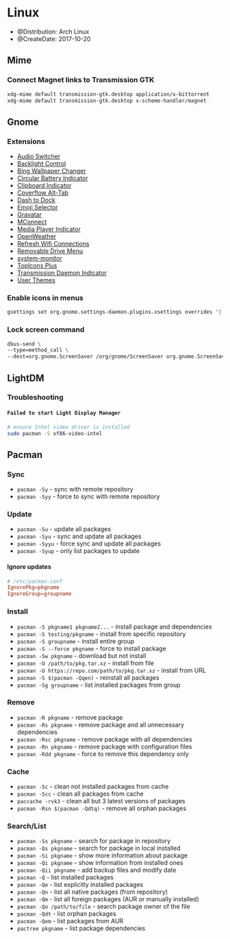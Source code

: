 # Linux

* @Distribution: Arch Linux
* @CreateDate: 2017-10-20

## Mime

### Connect Magnet links to Transmission GTK
```sh
xdg-mime default transmission-gtk.desktop application/x-bittorrent
xdg-mime default transmission-gtk.desktop x-scheme-handler/magnet
```

## Gnome

### Extensions
- [Audio Switcher](https://extensions.gnome.org/extension/1092/audio-switcher/)
- [Backlight Control](https://extensions.gnome.org/extension/1293/backlight-control/)
- [Bing Wallpaper Changer](https://extensions.gnome.org/extension/1262/bing-wallpaper-changer/)
- [Circular Battery Indicator](https://extensions.gnome.org/extension/1244/circular-battery-indicator/)
- [Clipboard Indicator](https://extensions.gnome.org/extension/779/clipboard-indicator/)
- [Coverflow Alt-Tab](https://extensions.gnome.org/extension/97/coverflow-alt-tab/)
- [Dash to Dock](https://extensions.gnome.org/extension/307/dash-to-dock/)
- [Emoji Selector](https://extensions.gnome.org/extension/1162/emoji-selector/)
- [Gravatar](https://extensions.gnome.org/extension/1015/gravatar/)
- [MConnect](https://extensions.gnome.org/extension/1272/mconnect/)
- [Media Player Indicator](https://extensions.gnome.org/extension/55/media-player-indicator/)
- [OpenWeather](https://extensions.gnome.org/extension/750/openweather/)
- [Refresh Wifi Connections](https://extensions.gnome.org/extension/905/refresh-wifi-connections/)
- [Removable Drive Menu](https://extensions.gnome.org/extension/7/removable-drive-menu/)
- [system-monitor](https://extensions.gnome.org/extension/120/system-monitor/)
- [TopIcons Plus](https://extensions.gnome.org/extension/1031/topicons/)
- [Transmission Daemon Indicator](https://extensions.gnome.org/extension/365/transmission-daemon-indicator/)
- [User Themes](https://extensions.gnome.org/extension/19/user-themes/)

### Enable icons in menus
```sh
gsettings set org.gnome.settings-daemon.plugins.xsettings overrides "{'Gtk/ButtonImages': <1>, 'Gtk/MenuImages': <1>}"
```

### Lock screen command
```sh 
dbus-send \
--type=method_call \
--dest=org.gnome.ScreenSaver /org/gnome/ScreenSaver org.gnome.ScreenSaver.Lock
```

## LightDM

### Troubleshooting

#### `Failed to start Light Display Manager`
```bash
# ensure Intel video driver is installed
sudo pacman -S xf86-video-intel
```

## Pacman

### Sync
- `pacman -Sy` - sync with remote repository
- `pacman -Syy` - force to sync with remote repository

### Update
- `pacman -Su` - update all packages
- `pacman -Syu` - sync and update all packages
- `pacman -Syyu` - force sync and update all packages
- `pacman -Syup` - only list packages to update

#### Ignore updates
```conf
# /etc/pacman.conf
IgnorePkg=pkgname
IgnoreGroup=groupname
```

### Install
- `pacman -S pkgname1 pkgname2...` - install package and dependencies
- `pacman -S testing/pkgname` - install from specific repository
- `pacman -S groupname` - install entire group
- `pacman -S --force pkgname` - force to install package
- `pacman -Sw pkgname` - download but not install
- `pacman -U /path/to/pkg.tar.xz` - install from file
- `pacman -U https://repo.com/path/to/pkg.tar.xz` - install from URL
- `pacman -S $(pacman -Qqen)` - reinstall all packages
- `pacman -Sg groupname` - list installed packages from group

### Remove
- `pacman -R pkgname` - remove package
- `pacman -Rs pkgname` - remove package and all unnecessary dependencies
- `pacman -Rsc pkgname` - remove package with all dependencies
- `pacman -Rn pkgname` - remove package with configuration files
- `pacman -Rdd pkgname` - force to remove this dependency only

### Cache
- `pacman -Sc` - clean not installed packages from cache
- `pacman -Scc` - clean all packages from cache
- `paccache -rvk3` - clean all but 3 latest versions of packages
- `pacman -Rsn $(pacman -Qdtq)` - remove all orphan packages

### Search/List
- `pacman -Ss pkgname` - search for package in repository
- `pacman -Qs pkgname` - search for package in local installed
- `pacman -Si pkgname` - show more information about package
- `pacman -Qi pkgname` - show information from installed ones
- `pacman -Qii pkgname` - add backup files and modify date
- `pacman -Q` - list installed packages
- `pacman -Qe` - list explicitly installed packages
- `pacman -Qn` - list all native packages (from repository)
- `pacman -Qm` - list all foreign packages (AUR or manually installed)
- `pacman -Qo /path/to/file` - search package owner of the file
- `pacman -Qdt` - list orphan packages
- `pacman -Qem` - list packages from AUR
- `pactree pkgname` - list package dependencies